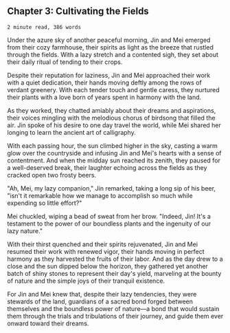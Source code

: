 ## Chapter 3: Cultivating the Fields 

`2 minute read, 386 words`

Under the azure sky of another peaceful morning, Jin and Mei emerged from their cozy farmhouse, their spirits as light as the breeze that rustled through the fields. With a lazy stretch and a contented sigh, they set about their daily ritual of tending to their crops.

Despite their reputation for laziness, Jin and Mei approached their work with a quiet dedication, their hands moving deftly among the rows of verdant greenery. With each tender touch and gentle caress, they nurtured their plants with a love born of years spent in harmony with the land.

As they worked, they chatted amiably about their dreams and aspirations, their voices mingling with the melodious chorus of birdsong that filled the air. Jin spoke of his desire to one day travel the world, while Mei shared her longing to learn the ancient art of calligraphy.

With each passing hour, the sun climbed higher in the sky, casting a warm glow over the countryside and infusing Jin and Mei's hearts with a sense of contentment. And when the midday sun reached its zenith, they paused for a well-deserved break, their laughter echoing across the fields as they cracked open two frosty beers.

"Ah, Mei, my lazy companion," Jin remarked, taking a long sip of his beer, "isn't it remarkable how we manage to accomplish so much while expending so little effort?"

Mei chuckled, wiping a bead of sweat from her brow. "Indeed, Jin! It's a testament to the power of our boundless plants and the ingenuity of our lazy nature."

With their thirst quenched and their spirits rejuvenated, Jin and Mei resumed their work with renewed vigor, their hands moving in perfect harmony as they harvested the fruits of their labor. And as the day drew to a close and the sun dipped below the horizon, they gathered yet another batch of shiny stones to represent their day's yield, marveling at the bounty of nature and the simple joys of their tranquil existence.

For Jin and Mei knew that, despite their lazy tendencies, they were stewards of the land, guardians of a sacred bond forged between themselves and the boundless power of nature—a bond that would sustain them through the trials and tribulations of their journey, and guide them ever onward toward their dreams.
